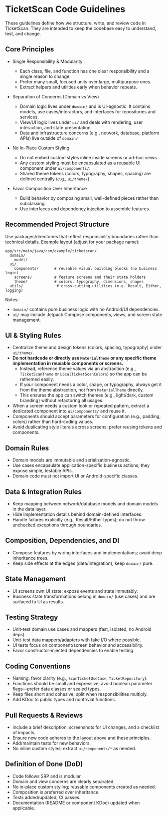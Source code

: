# TicketScan Code Guidelines

These guidelines define how we structure, write, and review code in TicketScan. They are intended to keep the codebase easy to understand, test, and change.

## Core Principles

- Single Responsibility & Modularity
  - Each class, file, and function has one clear responsibility and a single reason to change.
  - Prefer many small, focused units over large, multipurpose ones.
  - Extract helpers and utilities early when behavior repeats.

- Separation of Concerns (Domain vs View)
  - Domain logic lives under `domain/` and is UI-agnostic. It contains models, use cases/interactors, and interfaces for repositories and services.
  - View/UI logic lives under `ui/` and deals with rendering, user interaction, and state presentation.
  - Data and infrastructure concerns (e.g., network, database, platform APIs) live outside of `domain/`

- No In-Place Custom Styling
  - Do not embed custom styles inline inside screens or ad-hoc views.
  - Any custom styling must be encapsulated as a reusable UI component under `ui/components/`.
  - Shared theme tokens (colors, typography, shapes, spacing) are defined centrally (e.g., `ui/theme/`).

- Favor Composition Over Inheritance
  - Build behavior by composing small, well-defined pieces rather than subclassing.
  - Use interfaces and dependency injection to assemble features.

## Recommended Project Structure

Use packages/directories that reflect responsibility boundaries rather than technical details. Example layout (adjust for your package name):

```
app/src/main/java/com/example/ticketscan/
  domain/
    model/
  ui/
    components/       # reusable visual building blocks (no business logic)
    screens/          # feature screens and their state holders
    theme/            # colors, typography, dimensions, shapes
  utils/               # cross-cutting utilities (e.g. Result, Either, logging)
```

Notes:
- `domain/` contains pure business logic with no Android/UI dependencies.
- `ui/` may include Jetpack Compose components, views, and screen state management.

## UI & Styling Rules

- Centralize theme and design tokens (colors, spacing, typography) under `ui/theme/`.
- **Do not hardcode or directly use `MaterialTheme` or any specific theme implementation in reusable components or screens.**
    - Instead, reference theme values via an abstraction (e.g., `TicketScanTheme` or `LocalTicketScanColors`) so the app can be rethemed easily.
    - If your component needs a color, shape, or typography, always get it from the theme abstraction, not from `MaterialTheme` directly.
    - This ensures the app can switch themes (e.g., light/dark, custom branding) without refactoring all usages.
- When a screen needs a custom look or repeated pattern, extract a dedicated component into `ui/components/` and reuse it.
- Components should accept parameters for configuration (e.g., padding, colors) rather than hard-coding values.
- Avoid duplicating style literals across screens; prefer reusing tokens and components.

## Domain Rules

- Domain models are immutable and serialization-agnostic.
- Use cases encapsulate application-specific business actions; they expose simple, testable APIs.
- Domain code must not import UI or Android-specific classes.

## Data & Integration Rules

- Keep mapping between network/database models and domain models in the data layer.
- Hide implementation details behind domain-defined interfaces.
- Handle failures explicitly (e.g., Result/Either types); do not throw unchecked exceptions through boundaries.

## Composition, Dependencies, and DI

- Compose features by wiring interfaces and implementations; avoid deep inheritance trees.
- Keep side effects at the edges (data/integration), keep `domain/` pure.

## State Management

- UI screens own UI state; expose events and state immutably.
- Business state transformations belong in `domain/` (use cases) and are surfaced to UI as results.

## Testing Strategy

- Unit-test domain use cases and mappers (fast, isolated, no Android deps).
- Unit-test data mappers/adapters with fake I/O where possible.
- UI tests focus on component/screen behavior and accessibility.
- Favor constructor-injected dependencies to enable testing.

## Coding Conventions

- Naming: favor clarity (e.g., `ScanTicketUseCase`, `TicketRepository`).
- Functions should be small and expressive; avoid boolean parameter flags—prefer data classes or sealed types.
- Keep files short and cohesive; split when responsibilities multiply.
- Add KDoc to public types and nontrivial functions.

## Pull Requests & Reviews

- Include a brief description, screenshots for UI changes, and a checklist of impacts.
- Ensure new code adheres to the layout above and these principles.
- Add/maintain tests for new behaviors.
- No inline custom styles; extract `ui/components/*` as needed.

## Definition of Done (DoD)

- Code follows SRP and is modular.
- Domain and view concerns are clearly separated.
- No in-place custom styling; reusable components created as needed.
- Composition is preferred over inheritance.
- Tests added/updated; CI passes.
- Documentation (README or component KDoc) updated when applicable.
